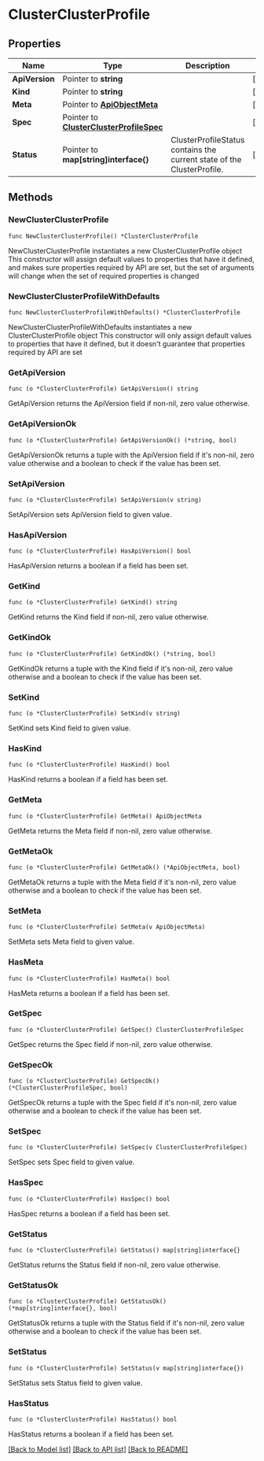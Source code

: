 # ClusterClusterProfile

## Properties

Name | Type | Description | Notes
------------ | ------------- | ------------- | -------------
**ApiVersion** | Pointer to **string** |  | [optional] 
**Kind** | Pointer to **string** |  | [optional] 
**Meta** | Pointer to [**ApiObjectMeta**](apiObjectMeta.md) |  | [optional] 
**Spec** | Pointer to [**ClusterClusterProfileSpec**](clusterClusterProfileSpec.md) |  | [optional] 
**Status** | Pointer to **map[string]interface{}** | ClusterProfileStatus contains the current state of the ClusterProfile. | [optional] 

## Methods

### NewClusterClusterProfile

`func NewClusterClusterProfile() *ClusterClusterProfile`

NewClusterClusterProfile instantiates a new ClusterClusterProfile object
This constructor will assign default values to properties that have it defined,
and makes sure properties required by API are set, but the set of arguments
will change when the set of required properties is changed

### NewClusterClusterProfileWithDefaults

`func NewClusterClusterProfileWithDefaults() *ClusterClusterProfile`

NewClusterClusterProfileWithDefaults instantiates a new ClusterClusterProfile object
This constructor will only assign default values to properties that have it defined,
but it doesn't guarantee that properties required by API are set

### GetApiVersion

`func (o *ClusterClusterProfile) GetApiVersion() string`

GetApiVersion returns the ApiVersion field if non-nil, zero value otherwise.

### GetApiVersionOk

`func (o *ClusterClusterProfile) GetApiVersionOk() (*string, bool)`

GetApiVersionOk returns a tuple with the ApiVersion field if it's non-nil, zero value otherwise
and a boolean to check if the value has been set.

### SetApiVersion

`func (o *ClusterClusterProfile) SetApiVersion(v string)`

SetApiVersion sets ApiVersion field to given value.

### HasApiVersion

`func (o *ClusterClusterProfile) HasApiVersion() bool`

HasApiVersion returns a boolean if a field has been set.

### GetKind

`func (o *ClusterClusterProfile) GetKind() string`

GetKind returns the Kind field if non-nil, zero value otherwise.

### GetKindOk

`func (o *ClusterClusterProfile) GetKindOk() (*string, bool)`

GetKindOk returns a tuple with the Kind field if it's non-nil, zero value otherwise
and a boolean to check if the value has been set.

### SetKind

`func (o *ClusterClusterProfile) SetKind(v string)`

SetKind sets Kind field to given value.

### HasKind

`func (o *ClusterClusterProfile) HasKind() bool`

HasKind returns a boolean if a field has been set.

### GetMeta

`func (o *ClusterClusterProfile) GetMeta() ApiObjectMeta`

GetMeta returns the Meta field if non-nil, zero value otherwise.

### GetMetaOk

`func (o *ClusterClusterProfile) GetMetaOk() (*ApiObjectMeta, bool)`

GetMetaOk returns a tuple with the Meta field if it's non-nil, zero value otherwise
and a boolean to check if the value has been set.

### SetMeta

`func (o *ClusterClusterProfile) SetMeta(v ApiObjectMeta)`

SetMeta sets Meta field to given value.

### HasMeta

`func (o *ClusterClusterProfile) HasMeta() bool`

HasMeta returns a boolean if a field has been set.

### GetSpec

`func (o *ClusterClusterProfile) GetSpec() ClusterClusterProfileSpec`

GetSpec returns the Spec field if non-nil, zero value otherwise.

### GetSpecOk

`func (o *ClusterClusterProfile) GetSpecOk() (*ClusterClusterProfileSpec, bool)`

GetSpecOk returns a tuple with the Spec field if it's non-nil, zero value otherwise
and a boolean to check if the value has been set.

### SetSpec

`func (o *ClusterClusterProfile) SetSpec(v ClusterClusterProfileSpec)`

SetSpec sets Spec field to given value.

### HasSpec

`func (o *ClusterClusterProfile) HasSpec() bool`

HasSpec returns a boolean if a field has been set.

### GetStatus

`func (o *ClusterClusterProfile) GetStatus() map[string]interface{}`

GetStatus returns the Status field if non-nil, zero value otherwise.

### GetStatusOk

`func (o *ClusterClusterProfile) GetStatusOk() (*map[string]interface{}, bool)`

GetStatusOk returns a tuple with the Status field if it's non-nil, zero value otherwise
and a boolean to check if the value has been set.

### SetStatus

`func (o *ClusterClusterProfile) SetStatus(v map[string]interface{})`

SetStatus sets Status field to given value.

### HasStatus

`func (o *ClusterClusterProfile) HasStatus() bool`

HasStatus returns a boolean if a field has been set.


[[Back to Model list]](../README.md#documentation-for-models) [[Back to API list]](../README.md#documentation-for-api-endpoints) [[Back to README]](../README.md)


